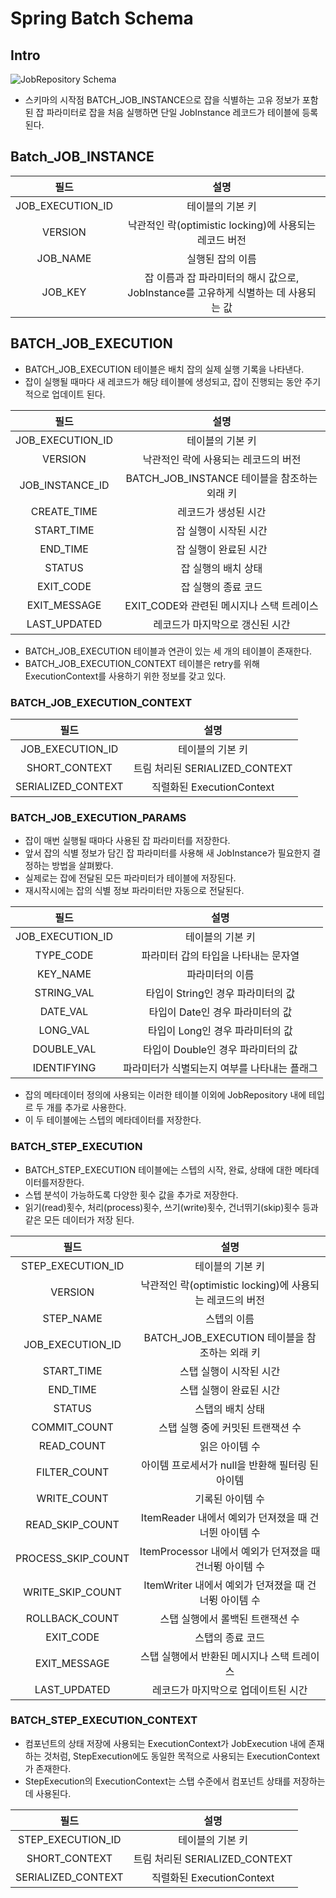 # Spring Batch Schema

## Intro

![JobRepository Schema](img/BATCH_JOB_EXECUTION.png)

- 스키마의 시작점 BATCH_JOB_INSTANCE으로 잡을 식별하는 고유 정보가 포함된 잡 파라미터로 잡을 처음 실행하면 단일 JobInstance 레코드가 테이블에 등록된다.

## Batch_JOB_INSTANCE

|필드|설명|
|:---:|:---:|
|JOB_EXECUTION_ID|테이블의 기본 키|
|VERSION|낙관적인 락(optimistic locking)에 사용되는 레코드 버전|
|JOB_NAME|실행된 잡의 이름|
|JOB_KEY|잡 이름과 잡 파라미터의 해시 값으로, JobInstance를 고유하게 식별하는 데 사용되는 값|

## BATCH_JOB_EXECUTION

- BATCH_JOB_EXECUTION 테이블은 배치 잡의 실제 실행 기록을 나타낸다.
- 잡이 실행될 때마다 새 레코드가 해당 테이블에 생성되고, 잡이 진행되는 동안 주기적으로 업데이트 된다.

|필드|설명|
|:---:|:---:|
|JOB_EXECUTION_ID|테이블의 기본 키|
|VERSION|낙관적인 락에 사용되는 레코드의 버전|
|JOB_INSTANCE_ID|BATCH_JOB_INSTANCE 테이블을 참조하는 외래 키|
|CREATE_TIME|레코드가 생성된 시간|
|START_TIME|잡 실행이 시작된 시간|
|END_TIME|잡 실행이 완료된 시간|
|STATUS|잡 실행의 배치 상태|
|EXIT_CODE|잡 실행의 종료 코드|
|EXIT_MESSAGE|EXIT_CODE와 관련된 메시지나 스택 트레이스|
|LAST_UPDATED|레코드가 마지막으로 갱신된 시간|

- BATCH_JOB_EXECUTION 테이블과 연관이 있는 세 개의 테이블이 존재한다.
- BATCH_JOB_EXECUTION_CONTEXT 테이블은 retry를 위해 ExecutionContext를 사용하기 위한 정보를 갖고 있다.

### BATCH_JOB_EXECUTION_CONTEXT

|필드|설명|
|:---:|:---:|
|JOB_EXECUTION_ID|테이블의 기본 키|
|SHORT_CONTEXT|트림 처리된 SERIALIZED_CONTEXT|
|SERIALIZED_CONTEXT|직렬화된 ExecutionContext|

### BATCH_JOB_EXECUTION_PARAMS

- 잡이 매번 실행될 때마다 사용된 잡 파라미터를 저장한다.
- 앞서 잡의 식별 정보가 담긴 잡 파라미터를 사용해 새 JobInstance가 필요한지 결정하는 방법을 살펴봤다.
- 실제로는 잡에 전달된 모든 파라미터가 테이블에 저장된다.
- 재시작시에는 잡의 식별 정보 파라미터만 자동으로 전달된다.

|필드|설명|
|:---:|:---:|
|JOB_EXECUTION_ID|테이블의 기본 키|
|TYPE_CODE|파라미터 갑의 타입을 나타내는 문자열|
|KEY_NAME|파라미터의 이름|
|STRING_VAL|타입이 String인 경우 파라미터의 값|
|DATE_VAL|타입이 Date인 경우 파라미터의 값|
|LONG_VAL|타입이 Long인 경우 파라미터의 값|
|DOUBLE_VAL|타입이 Double인 경우 파라미터의 값|
|IDENTIFYING|파라미터가 식별되는지 여부를 나타내는 플래그|

- 잡의 메타데이터 정의에 사용되는 이러한 테이블 이외에 JobRepository 내에 테입르 두 개를 추가로 사용한다.
- 이 두 테이블에는 스텝의 메타데이터를 저장한다.

### BATCH_STEP_EXECUTION

- BATCH_STEP_EXECUTION 테이블에는 스텝의 시작, 완료, 상태에 대한 메타데이터를저장한다.
- 스텝 분석이 가능하도록 다양한 횟수 값을 추가로 저장한다.
- 읽기(read)횟수, 처리(process)횟수, 쓰기(write)횟수, 건너뛰기(skip)횟수 등과 같은 모든 데이터가 저장 된다.

|필드|설명|
|:---:|:---:|
|STEP_EXECUTION_ID|테이블의 기본 키|
|VERSION|낙관적인 락(optimistic locking)에 사용되는 레코드의 버전|
|STEP_NAME|스텝의 이름|
|JOB_EXECUTION_ID|BATCH_JOB_EXECUTION 테이블을 참조하는 외래 키|
|START_TIME|스탭 실행이 시작된 시간|
|END_TIME|스탭 실행이 완료된 시간|
|STATUS|스탭의 배치 상태|
|COMMIT_COUNT|스탭 실행 중에 커밋된 트랜잭션 수|
|READ_COUNT|읽은 아이템 수|
|FILTER_COUNT|아이템 프로세서가 null을 반환해 필터링 된 아이템 |
|WRITE_COUNT|기록된 아이템 수|
|READ_SKIP_COUNT|ItemReader 내에서 예외가 던져졌을 때 건너뛴 아이템 수|
|PROCESS_SKIP_COUNT|ItemProcessor 내에서 예외가 던져졌을 때 건너뜅 아이템 수|
|WRITE_SKIP_COUNT|ItemWriter 내에서 예외가 던져졌을 때 건너뜅 아이템 수|
|ROLLBACK_COUNT|스탭 실행에서 롤백된 트랜잭션 수|
|EXIT_CODE|스탭의 종료 코드|
|EXIT_MESSAGE|스탭 실행에서 반환된 메시지나 스택 트레이스|
|LAST_UPDATED|레코드가 마지막으로 업데이트된 시간|

### BATCH_STEP_EXECUTION_CONTEXT

- 컴포넌트의 상태 저장에 사용되는 ExecutionContext가 JobExecution 내에 존재하는 것처럼, StepExecution에도 동일한 목적으로 사용되는 ExecutionContext가 존재한다.
- StepExecution의 ExecutionContext는 스탭 수준에서 컴포넌트 상태를 저장하는데 사용된다.

|필드|설명|
|:---:|:---:|
|STEP_EXECUTION_ID|테이블의 기본 키|
|SHORT_CONTEXT|트림 처리된 SERIALIZED_CONTEXT|
|SERIALIZED_CONTEXT|직렬화된 ExecutionContext|
